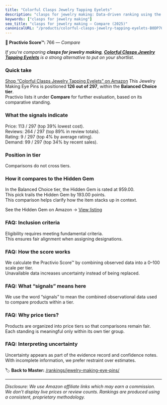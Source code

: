 ```yaml
---
title: "Colorful Clasps Jewelry Tapping Eyelets"
description: "clasps for jewelry making: Data-driven ranking using the Practivio Score™. Positioned by quality, value, demand, findability, momentum."
keywords: ["clasps for jewelry making"]
seo_title: "clasps for jewelry making — Compare (2025)"
canonicalURL: "/products/colorful-clasps-jewelry-tapping-eyelets-B0DP7GY7XN/"
---
```


**🛒 Practivio Score™:** 766 — _Compare_


*If you're comparing **clasps for jewelry making**, **[Colorful Clasps Jewelry Tapping Eyelets](https://www.amazon.com/dp/B0DP7GY7XN?tag=practivio-20)** is a strong alternative to put on your shortlist.*
### Quick take
[Shop “Colorful Clasps Jewelry Tapping Eyelets” on Amazon](https://www.amazon.com/dp/B0DP7GY7XN?tag=practivio-20)
This Jewelry Making Eye Pins is positioned **126 out of 297**, within the **Balanced Choice tier**.  
Practivio lists it under **Compare** for further evaluation, based on its comparative standing.

### What the signals indicate
Price: 113 / 297 (top 39% lowest cost).  
Reviews: 264 / 297 (top 89% in review totals).  
Rating: 9 / 297 (top 4% by average rating).  
Demand: 99 / 297 (top 34% by recent sales).

### Position in tier
Comparisons do not cross tiers.

### How it compares to the Hidden Gem
In the Balanced Choice tier, the Hidden Gem is rated at 959.00.  
This pick trails the Hidden Gem by 193.00 points.  
This comparison helps clarify how the item stacks up in context.  

See the Hidden Gem on Amazon → [View listing](https://www.amazon.com/dp/B0B4JPSQLG?tag=practivio-20)

### FAQ: Inclusion criteria
Eligibility requires meeting fundamental criteria.  
This ensures fair alignment when assigning designations.

### FAQ: How the score works
We calculate the Practivio Score™ by combining observed data into a 0–100 scale per tier.  
Unavailable data increases uncertainty instead of being replaced.

### FAQ: What “signals” means here
We use the word “signals” to mean the combined observational data used to compare products within a tier.

### FAQ: Why price tiers?
Products are organized into price tiers so that comparisons remain fair.  
Each standing is meaningful only within its own tier group.

### FAQ: Interpreting uncertainty
Uncertainty appears as part of the evidence record and confidence notes.  
With incomplete information, we prefer restraint over estimates.

<!-- Missing template for Compare/CompareWithinPriceClass -->


🏷️ **Back to Master:** [/rankings/jewelry-making-eye-pins/](/rankings/jewelry-making-eye-pins/)

---
_Disclosure: We use Amazon affiliate links which may earn a commission. We don’t display live prices or review counts. Rankings are produced using a consistent, proprietary methodology._

